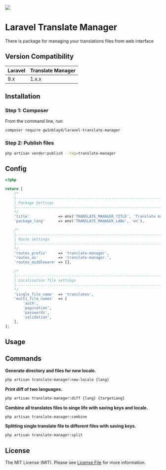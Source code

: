 [<img src="https://github-ads.s3.eu-central-1.amazonaws.com/support-ukraine.svg?t=1" />](https://supportukrainenow.org)

# Laravel Translate Manager

There is package for managing your translations files from web interface

## Version Compatibility

| Laravel     | Translate Manager |
|:------------|:------------------|
| 9.x         | 1.x.x             |

## Installation

### Step 1: Composer

From the command line, run:

```bash
composer require gw1nblayd/laravel-translate-manager
```

### Step 2: Publish files

```bash
php artisan vendor:publish --tag=translate-manager 
```

## Config

```php
<?php

return [
    /*
    |--------------------------------------------------------------------------
    | Package Settings
    |--------------------------------------------------------------------------
    */
    'title'             => env('TRANSLATE_MANAGER_TITLE', 'Translate manager'),
    'package_lang'      => env('TRANSLATE_MANAGER_LANG', 'en'),

    /*
    |--------------------------------------------------------------------------
    | Route Settings
    |--------------------------------------------------------------------------
    */
    'routes_prefix'     => 'translate-manager',
    'routes_as'         => 'translate-manager.',
    'routes_middleware' => [],

    /*
    |--------------------------------------------------------------------------
    | Localisation file settings
    |--------------------------------------------------------------------------
    */
    'single_file_name'  => 'translates',
    'multi_file_names'  => [
        'auth',
        'pagination',
        'passwords',
        'validation',
    ],
];
```

## Usage

## Commands

**Generate directory and files for new locale.**

```bash
php artisan translate-manager:new-locale {lang}
````

**Print diff of two languages.**

```bash
php artisan translate-manager:diff {lang} {targetLang}
````

**Combine all translates files to singe life with saving keys and locale.**

```bash
php artisan translate-manager:combine
````

**Splitting single translate file to different files with saving keys.**

```bash
php artisan translate-manager:split
````

## License

The MIT License (MIT). Please see [License File](LICENSE.md) for more information.